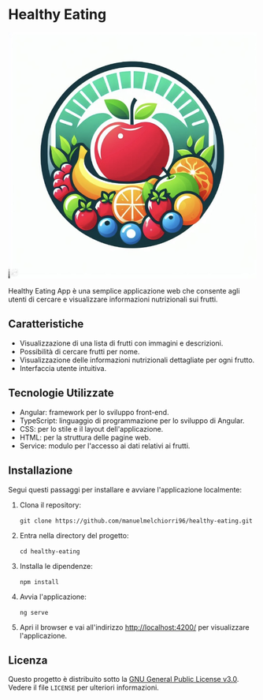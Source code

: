 # Healthy Eating

![Healthy Eating](./src/assets/logo.jpeg)

Healthy Eating App è una semplice applicazione web che consente agli utenti di cercare e visualizzare informazioni nutrizionali sui frutti.

## Caratteristiche

- Visualizzazione di una lista di frutti con immagini e descrizioni.
- Possibilità di cercare frutti per nome.
- Visualizzazione delle informazioni nutrizionali dettagliate per ogni frutto.
- Interfaccia utente intuitiva.

## Tecnologie Utilizzate

- Angular: framework per lo sviluppo front-end.
- TypeScript: linguaggio di programmazione per lo sviluppo di Angular.
- CSS: per lo stile e il layout dell'applicazione.
- HTML: per la struttura delle pagine web.
- Service: modulo per l'accesso ai dati relativi ai frutti.

## Installazione

Segui questi passaggi per installare e avviare l'applicazione localmente:

1. Clona il repository:

    ```git clone https://github.com/manuelmelchiorri96/healthy-eating.git```

2. Entra nella directory del progetto:

    ```cd healthy-eating```

3. Installa le dipendenze:

    ```npm install```

4. Avvia l'applicazione:

    ```ng serve```

5. Apri il browser e vai all'indirizzo [http://localhost:4200/](http://localhost:4200/) per visualizzare l'applicazione.

## Licenza

Questo progetto è distribuito sotto la [GNU General Public License v3.0](./LICENSE). Vedere il file `LICENSE` per ulteriori informazioni.
